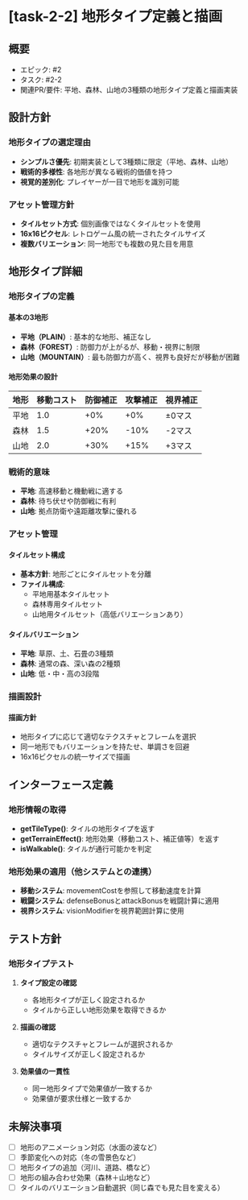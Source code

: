 # [task-2-2] 地形タイプ定義と描画

## 概要
- エピック: #2
- タスク: #2-2
- 関連PR/要件: 平地、森林、山地の3種類の地形タイプ定義と描画実装

## 設計方針

### 地形タイプの選定理由
- **シンプルさ優先**: 初期実装として3種類に限定（平地、森林、山地）
- **戦術的多様性**: 各地形が異なる戦術的価値を持つ
- **視覚的差別化**: プレイヤーが一目で地形を識別可能

### アセット管理方針
- **タイルセット方式**: 個別画像ではなくタイルセットを使用
- **16x16ピクセル**: レトロゲーム風の統一されたタイルサイズ
- **複数バリエーション**: 同一地形でも複数の見た目を用意

## 地形タイプ詳細

### 地形タイプの定義

#### 基本の3地形
- **平地（PLAIN）**: 基本的な地形、補正なし
- **森林（FOREST）**: 防御力が上がるが、移動・視界に制限
- **山地（MOUNTAIN）**: 最も防御力が高く、視界も良好だが移動が困難

#### 地形効果の設計

| 地形 | 移動コスト | 防御補正 | 攻撃補正 | 視界補正 |
|-------|-------------|----------|----------|----------|
| 平地  | 1.0         | +0%      | +0%      | ±0マス   |
| 森林  | 1.5         | +20%     | -10%     | -2マス   |
| 山地  | 2.0         | +30%     | +15%     | +3マス   |

### 戦術的意味
- **平地**: 高速移動と機動戦に適する
- **森林**: 待ち伏せや防御戦に有利
- **山地**: 拠点防衛や遠距離攻撃に優れる

### アセット管理

#### タイルセット構成
- **基本方針**: 地形ごとにタイルセットを分離
- **ファイル構成**:
  - 平地用基本タイルセット
  - 森林専用タイルセット
  - 山地用タイルセット（高低バリエーションあり）

#### タイルバリエーション
- **平地**: 草原、土、石畳の3種類
- **森林**: 通常の森、深い森の2種類
- **山地**: 低・中・高の3段階

### 描画設計

#### 描画方針
- 地形タイプに応じて適切なテクスチャとフレームを選択
- 同一地形でもバリエーションを持たせ、単調さを回避
- 16x16ピクセルの統一サイズで描画

## インターフェース定義

### 地形情報の取得
- **getTileType()**: タイルの地形タイプを返す
- **getTerrainEffect()**: 地形効果（移動コスト、補正値等）を返す
- **isWalkable()**: タイルが通行可能かを判定

### 地形効果の適用（他システムとの連携）
- **移動システム**: movementCostを参照して移動速度を計算
- **戦闘システム**: defenseBonusとattackBonusを戦闘計算に適用
- **視界システム**: visionModifierを視界範囲計算に使用

## テスト方針

### 地形タイプテスト
1. **タイプ設定の確認**
   - 各地形タイプが正しく設定されるか
   - タイルから正しい地形効果を取得できるか

2. **描画の確認**
   - 適切なテクスチャとフレームが選択されるか
   - タイルサイズが正しく設定されるか

3. **効果値の一貫性**
   - 同一地形タイプで効果値が一致するか
   - 効果値が要求仕様と一致するか

## 未解決事項
- [ ] 地形のアニメーション対応（水面の波など）
- [ ] 季節変化への対応（冬の雪景色など）
- [ ] 地形タイプの追加（河川、道路、橋など）
- [ ] 地形の組み合わせ効果（森林＋山地など）
- [ ] タイルのバリエーション自動選択（同じ森でも見た目を変える）
